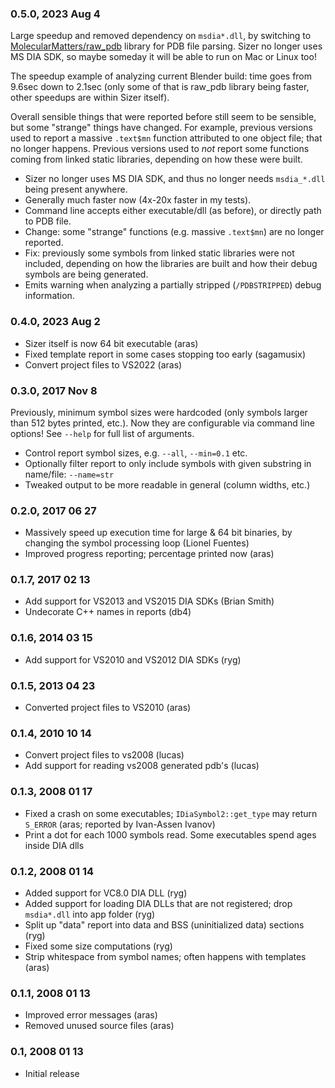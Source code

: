 ### 0.5.0, 2023 Aug 4

Large speedup and removed dependency on `msdia*.dll`, by switching to [MolecularMatters/raw_pdb](https://github.com/MolecularMatters/raw_pdb)
library for PDB file parsing. Sizer no longer uses MS DIA SDK, so maybe someday it will be able to run on Mac or Linux too!

The speedup example of analyzing current Blender build: time goes from 9.6sec down to 2.1sec (only some of that is raw_pdb library
being faster, other speedups are within Sizer itself).

Overall sensible things that were reported before still seem to be sensible, but some "strange" things have changed. For example, previous versions
used to report a massive `.text$mn` function attributed to one object file; that no longer happens. Previous versions used to *not* report
some functions coming from linked static libraries, depending on how these were built.

- Sizer no longer uses MS DIA SDK, and thus no longer needs `msdia_*.dll` being present anywhere.
- Generally much faster now (4x-20x faster in my tests).
- Command line accepts either executable/dll (as before), or directly path to PDB file.
- Change: some "strange" functions (e.g. massive `.text$mn`) are no longer reported.
- Fix: previously some symbols from linked static libraries were not included, depending on how the libraries are built and how their debug symbols are being generated.
- Emits warning when analyzing a partially stripped (`/PDBSTRIPPED`) debug information.

### 0.4.0, 2023 Aug 2

- Sizer itself is now 64 bit executable (aras)
- Fixed template report in some cases stopping too early (sagamusix)
- Convert project files to VS2022 (aras)

### 0.3.0, 2017 Nov 8

Previously, minimum symbol sizes were hardcoded (only symbols larger than 512 bytes printed, etc.).
Now they are configurable via command line options! See `--help` for full list of arguments.

- Control report symbol sizes, e.g. `--all`, `--min=0.1` etc.
- Optionally filter report to only include symbols with given substring in name/file: `--name=str`
- Tweaked output to be more readable in general (column widths, etc.)	

### 0.2.0, 2017 06 27

- Massively speed up execution time for large & 64 bit binaries, by changing the symbol processing loop (Lionel Fuentes)
- Improved progress reporting; percentage printed now (aras)

### 0.1.7, 2017 02 13

- Add support for VS2013 and VS2015 DIA SDKs (Brian Smith)
- Undecorate C++ names in reports (db4)

### 0.1.6, 2014 03 15

- Add support for VS2010 and VS2012 DIA SDKs (ryg)

### 0.1.5, 2013 04 23

- Converted project files to VS2010 (aras)

### 0.1.4, 2010 10 14

- Convert project files to vs2008 (lucas)
- Add support for reading vs2008 generated pdb's (lucas)

### 0.1.3, 2008 01 17

- Fixed a crash on some executables; `IDiaSymbol2::get_type` may return `S_ERROR` (aras; reported by Ivan-Assen Ivanov)
- Print a dot for each 1000 symbols read. Some executables spend ages inside DIA dlls
	
### 0.1.2, 2008 01 14

- Added support for VC8.0 DIA DLL (ryg)
- Added support for loading DIA DLLs that are not registered; drop `msdia*.dll` into app folder (ryg)
- Split up "data" report into data and BSS (uninitialized data) sections (ryg)
- Fixed some size computations (ryg)
- Strip whitespace from symbol names; often happens with templates (aras)

### 0.1.1, 2008 01 13

- Improved error messages (aras)
- Removed unused source files (aras)

### 0.1, 2008 01 13

- Initial release
